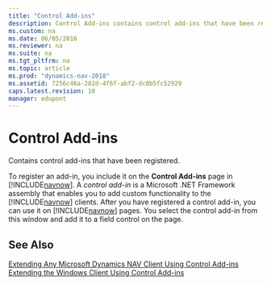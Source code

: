 ```yaml
---
title: "Control Add-ins"
description: Control Add-ins contains control add-ins that have been registered.
ms.custom: na
ms.date: 06/05/2016
ms.reviewer: na
ms.suite: na
ms.tgt_pltfrm: na
ms.topic: article
ms.prod: "dynamics-nav-2018"
ms.assetid: 7256c46a-282d-4f6f-abf2-dc0b5fc52929
caps.latest.revision: 10
manager: edupont
---
```

# Control Add-ins
Contains control add-ins that have been registered.  

 To register an add-in, you include it on the **Control Add-ins** page in [!INCLUDE[navnow](../includes/navnow_md.md)]. A *control add-in* is a Microsoft .NET Framework assembly that enables you to add custom functionality to the [!INCLUDE[navnow](../includes/navnow_md.md)] clients. After you have registered a control add-in, you can use it on [!INCLUDE[navnow](../includes/navnow_md.md)] pages. You select the control add-in from this window and add it to a field control on the page.  

## See Also  
 [Extending Any Microsoft Dynamics NAV Client Using Control Add-ins](../Extending-Any-Microsoft-Dynamics-NAV-Client-Using-Control-Add-ins.md)   
 [Extending the Windows Client Using Control Add-ins](../Extending-the-Windows-Client-Using-Control-Add-ins.md)
